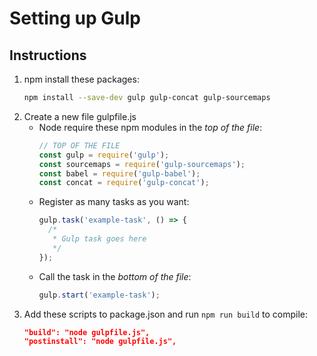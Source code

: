 # Setting up Gulp

## Instructions

1. npm install these packages:
    ```bash
    npm install --save-dev gulp gulp-concat gulp-sourcemaps
    ```
1. Create a new file gulpfile.js
    - Node require these npm modules in the *top of the file*:
        ```js
        // TOP OF THE FILE
        const gulp = require('gulp');
        const sourcemaps = require('gulp-sourcemaps');
        const babel = require('gulp-babel');
        const concat = require('gulp-concat');
        ```
    - Register as many tasks as you want:
        ```js
        gulp.task('example-task', () => {
          /*
           * Gulp task goes here
           */
        });
        ```
    - Call the task in the *bottom of the file*:
        ```js
        gulp.start('example-task');
        ```
1. Add these scripts to package.json and run `npm run build` to compile:
    ```json
    "build": "node gulpfile.js",
    "postinstall": "node gulpfile.js",
    ```
